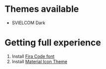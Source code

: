 # Themes available

- SVIELCOM Dark

# Getting full experience

1. Install [Fira Code font](https://github.com/tonsky/FiraCode/wiki/VS-Code-Instructions)
2. Install [Material Icon Theme](https://marketplace.visualstudio.com/items?itemName=PKief.material-icon-theme)
